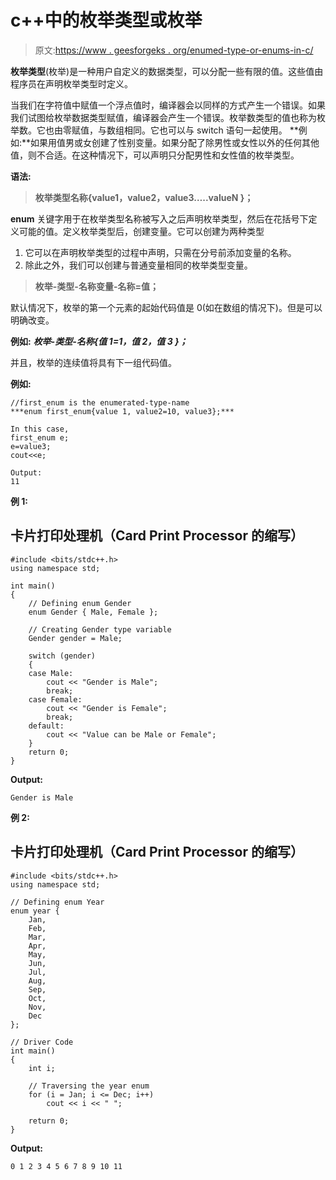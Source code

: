 # c++中的枚举类型或枚举

> 原文:[https://www . geesforgeks . org/enumed-type-or-enums-in-c/](https://www.geeksforgeeks.org/enumerated-types-or-enums-in-c/)

**枚举类型**(枚举)是一种用户自定义的数据类型，可以分配一些有限的值。这些值由程序员在声明枚举类型时定义。

当我们在字符值中赋值一个浮点值时，编译器会以同样的方式产生一个错误。如果我们试图给枚举数据类型赋值，编译器会产生一个错误。枚举数类型的值也称为枚举数。它也由零赋值，与数组相同。它也可以与 switch 语句一起使用。
**例如:**如果用值男或女创建了性别变量。如果分配了除男性或女性以外的任何其他值，则不合适。在这种情况下，可以声明只分配男性和女性值的枚举类型。

**语法:**

> **枚举类型名称{value1，value2，value3…..valueN }；**

**enum** 关键字用于在枚举类型名称被写入之后声明枚举类型，然后在花括号下定义可能的值。定义枚举类型后，创建变量。它可以创建为两种类型

1.  它可以在声明枚举类型的过程中声明，只需在分号前添加变量的名称。
2.  除此之外，我们可以创建与普通变量相同的枚举类型变量。

> **枚举-类型-名称变量-名称=值；**

默认情况下，枚举的第一个元素的起始代码值是 0(如在数组的情况下)。但是可以明确改变。

**例如:** ***枚举-类型-名称{值 1=1，值 2，值 3 }；***

并且，枚举的连续值将具有下一组代码值。

**例如:**

```
//first_enum is the enumerated-type-name
***enum first_enum{value 1, value2=10, value3};***

In this case, 
first_enum e;
e=value3;
cout<<e;

Output:
11
```

**例 1:**

## 卡片打印处理机（Card Print Processor 的缩写）

```
#include <bits/stdc++.h>
using namespace std;

int main()
{
    // Defining enum Gender
    enum Gender { Male, Female };

    // Creating Gender type variable
    Gender gender = Male;

    switch (gender)
    {
    case Male:
        cout << "Gender is Male";
        break;
    case Female:
        cout << "Gender is Female";
        break;
    default:
        cout << "Value can be Male or Female";
    }
    return 0;
}
```

**Output:** 

```
Gender is Male

```

**例 2:**

## 卡片打印处理机（Card Print Processor 的缩写）

```
#include <bits/stdc++.h>
using namespace std;

// Defining enum Year
enum year {
    Jan,
    Feb,
    Mar,
    Apr,
    May,
    Jun,
    Jul,
    Aug,
    Sep,
    Oct,
    Nov,
    Dec
};

// Driver Code
int main()
{
    int i;

    // Traversing the year enum
    for (i = Jan; i <= Dec; i++)
        cout << i << " ";

    return 0;
}
```

**Output:** 

```
0 1 2 3 4 5 6 7 8 9 10 11

```